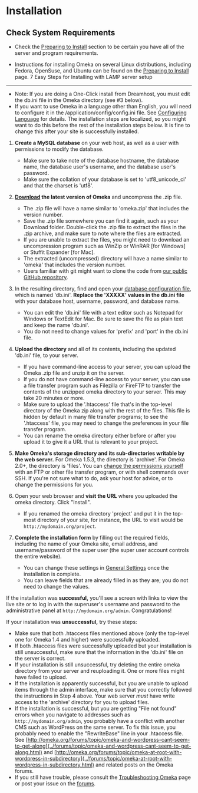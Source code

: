 

Installation
============
Check System Requirements
-------------------------------------------------------------------------------------------

-   Check the [Preparing to
    Install](Preparing_to_Install.html "Preparing to Install") section
    to be certain you have all of the server and program requirements.



-   Instructions for installing Omeka on several Linux distributions,
    including Fedora, OpenSuse, and Ubuntu can be found on the
    [Preparing to
    Install](Preparing_to_Install.html "Preparing to Install") page.
 7 Easy Steps for Installing with LAMP server setup 
---------------------------------------------------------------------------------------------------------------------------------------------

-   Note: If you are doing a One-Click install from Dreamhost, you must
    edit the db.ini file in the Omeka directory (see \#3 below).
-   If you want to use Omeka in a language other than English, you will
    need to configure it in the /application/config/config.ini file. See
    [Configuring
    Language](Configuring_Language.html "Configuring Language")
    for details. The installation steps are localized, so you might want
    to do this before the rest of the installation steps below. It is
    fine to change this after your site is successfully installed.

1.  **Create a MySQL database** on your web host, as well as a user with
    permissions to modify the database.
    -   Make sure to take note of the database hostname, the database
        name, the database user's username, and the database
        user's password.
    -   Make sure the collation of your database is set to
        'utf8\_unicode\_ci' and that the charset is 'utf8'.

2.  **[Download](../download.1.html) the latest version of Omeka** and
    uncompress the .zip file.
    -   The .zip file will have a name similar to 'omeka.zip' that
        includes the version number.
    -   Save the .zip file somewhere you can find it again, such as your
        Download folder. Double-click the .zip file to extract the files
        in the .zip archive, and make sure to note where the files
        are extracted.
    -   If you are unable to extract the files, you might need to
        download an uncompression program such as WinZip or WinRAR \[for
        Windows\] or Stuffit Expander \[for Mac\].
    -   The extracted (uncompressed) directory will have a name similar
        to 'omeka' that includes the version number.
    -   Users familiar with git might want to clone the code from [our
        public GitHub repository](http://github.com/omeka/Omeka).

3.  In the resulting directory, find and open your [database
    configuration
    file](https://omeka.org/codex/Database_Configuration_File "Database Configuration File"),
    which is named 'db.ini'. **Replace the 'XXXXX' values in the db.ini
    file** with your database host, username, password, and
    database name.
    -   You can edit the 'db.ini' file with a text editor such as
        Notepad for Windows or TextEdit for Mac. Be sure to save the
        file as plain text and keep the name 'db.ini'.
    -   You do not need to change values for 'prefix' and 'port' in the
        db.ini file.

4.  **Upload the directory** and all of its contents, including the
    updated 'db.ini' file, to your server.
    -   If you have command-line access to your server, you can upload
        the Omeka .zip file and unzip it on the server.
    -   If you do not have command-line access to your server, you can
        use a file transfer program such as Filezilla or FireFTP to
        transfer the contents of the unzipped omeka directory to
        your server. This may take 20 minutes or more.
    -   Make sure to upload the '.htaccess' file that's in the top-level
        directory of the Omeka zip along with the rest of the files.
        This file is hidden by default in many file transfer programs;
        to see the '.htaccess' file, you may need to change the
        preferences in your file transfer program.
    -   You can rename the omeka directory either before or after you
        upload it to give it a URL that is relevant to your project.

5.  **Make Omeka's storage directory and its sub-directories writable by
    the web server.** For Omeka 1.5.3, the directory is 'archive'. For
    Omeka 2.0+, the directory is 'files'. You can [change the
    permissions
    yourself](https://omeka.org/codex/Setting_Directory_Permissions "Setting Directory Permissions")
    with an FTP or other file transfer program, or with shell commands
    over SSH. If you're not sure what to do, ask your host for advice,
    or to change the permissions for you.
6.  Open your web browser and **visit the URL** where you uploaded the
    omeka directory. Click "Install".
    -   If you renamed the omeka directory 'project' and put it in the
        top-most directory of your site, for instance, the URL to visit
        would be `http://mydomain.org/project`.

7.  **Complete the installation form** by filling out the required
    fields, including the name of your Omeka site, email address, and
    username/password of the super user (the super user account controls
    the entire website).
    -   You can change these settings in [General
        Settings](Managing_General_Settings_2.0.html "Managing General Settings 2.0")
        once the installation is complete.
    -   You can leave fields that are already filled in as they are; you
        do not need to change the values.

If the installation was **successful,** you'll see a screen with links
to view the live site or to log in with the superuser's username and
password to the administrative panel at `http://mydomain.org/admin`.
Congratulations!

If your installation was **unsuccessful,** try these steps:

-   Make sure that both .htaccess files mentioned above (only the
    top-level one for Omeka 1.4 and higher) were successfully uploaded.
-   If both .htaccess files were successfully uploaded but your
    installation is still unsuccessful, make sure that the information
    in the 'db.ini' file on the server is correct.
-   If your installation is still unsuccessful, try deleting the entire
    omeka directory from your server and reuploading it. One or more
    files might have failed to upload.
-   If the installation is apparently successful, but you are unable to
    upload items through the admin interface, make sure that you
    correctly followed the instructions in Step 4 above. Your web server
    *must* have write access to the 'archive' directory for you to
    upload files.
-   If the installation is successful, but you are getting "File not
    found" errors when you navigate to addresses such as
    `http://mydomain.org/admin`, you probably have a conflict with
    another CMS such as WordPress on the same server. To fix this issue,
    you probably need to enable the "RewriteBase" line in your
    .htaccess file. See
    [http://omeka.org/forums/topic/omeka-and-wordpress-cant-seem-to-get-along](../forums/topic/omeka-and-wordpress-cant-seem-to-get-along.html)
    and
    [http://omeka.org/forums/topic/omeka-at-root-with-wordpress-in-subdirectory](../forums/topic/omeka-at-root-with-wordpress-in-subdirectory.html)
    and related posts on the Omeka forums.
-   If you still have trouble, please consult the [Troubleshooting
    Omeka](https://omeka.org/codex/Troubleshooting_Omeka "Troubleshooting Omeka")
    page or post your issue on the
    [forums](../forums/topic/mysqli-stmt.bind-result.html).
